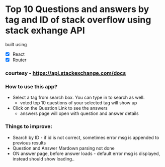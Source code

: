 # Top 10 Questions and answers by tag and ID of stack overflow using stack exhange API

built using

- [x] React
- [x] Router

### courtesy - https://api.stackexchange.com/docs

### How to use this app?

- Select a tag from search box. You can type in to search as well.
  - voted top 10 questions of your selected tag will show up
- Click on the Question Link to see the answers
  - answers page will open with question and answer details

### Things to improve:

- Search by ID - if id is not correct, sometimes error msg is appended to previous results
- Question and Answer Mardown parsing not done
- ON answer page, before answer loads - default error msg is displayed, instead should show loading..
